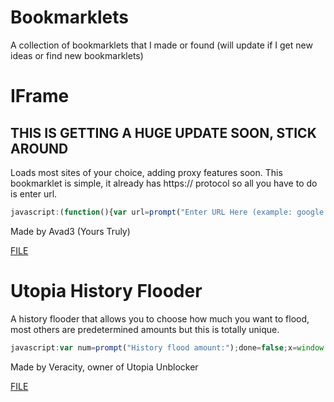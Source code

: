 # Bookmarklets
A collection of bookmarklets that I made or found (will update if I get new ideas or find new bookmarklets)

# IFrame
## THIS IS GETTING A HUGE UPDATE SOON, STICK AROUND
Loads most sites of your choice, adding proxy features soon.
This bookmarklet is simple, it already has https:// protocol so all you have to do is enter url.
```js
javascript:(function(){var url=prompt("Enter URL Here (example: google.com)");if(url==null){alert('No URL Entered!')}else{document.body.innerHTML='<iframe src="https://' + url + '" style="position:fixed;top:0;bottom:0;left:0;right:0;width:100%;height:100%;border:none;margin:0;padding:0;z-index:999999;">Your browser does not support iframes</iframe>';alert('URL Loaded!');}}())
```
Made by Avad3 (Yours Truly)

[FILE](/iframe.js)
# Utopia History Flooder
A history flooder that allows you to choose how much you want to flood, most others are predetermined amounts but this is totally unique.
```js
javascript:var num=prompt("History flood amount:");done=false;x=window.location.href;for (var i=1; i<=num; i++){history.pushState(0, 0, i==num?x:i.toString());if(i==num){done=true}}if(done===true){alert("History flood successful! "+window.location.href+" now appears in your history "+num+(num==1?" time.":" times. (Made by Utopia Unblocker)"))}
```
Made by Veracity, owner of Utopia Unblocker

[FILE](/utopiaflooder.js)
